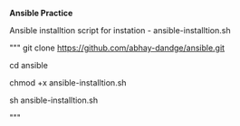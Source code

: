 **Ansible Practice**

Ansible installtion script for instation - ansible-installtion.sh

"""
git clone https://github.com/abhay-dandge/ansible.git

cd ansible

chmod +x ansible-installtion.sh

sh ansible-installtion.sh

"""


